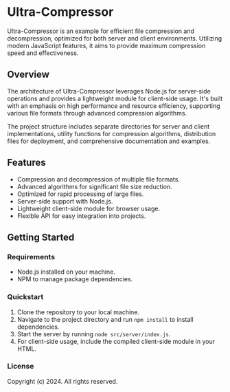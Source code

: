 # Ultra-Compressor

Ultra-Compressor is an example for efficient file compression and decompression, optimized for both server and client environments. Utilizing modern JavaScript features, it aims to provide maximum compression speed and effectiveness.

## Overview

The architecture of Ultra-Compressor leverages Node.js for server-side operations and provides a lightweight module for client-side usage. It's built with an emphasis on high performance and resource efficiency, supporting various file formats through advanced compression algorithms.

The project structure includes separate directories for server and client implementations, utility functions for compression algorithms, distribution files for deployment, and comprehensive documentation and examples.

## Features

- Compression and decompression of multiple file formats.
- Advanced algorithms for significant file size reduction.
- Optimized for rapid processing of large files.
- Server-side support with Node.js.
- Lightweight client-side module for browser usage.
- Flexible API for easy integration into projects.

## Getting Started

### Requirements

- Node.js installed on your machine.
- NPM to manage package dependencies.

### Quickstart

1. Clone the repository to your local machine.
2. Navigate to the project directory and run `npm install` to install dependencies.
3. Start the server by running `node src/server/index.js`.
4. For client-side usage, include the compiled client-side module in your HTML.

### License

Copyright (c) 2024. All rights reserved.